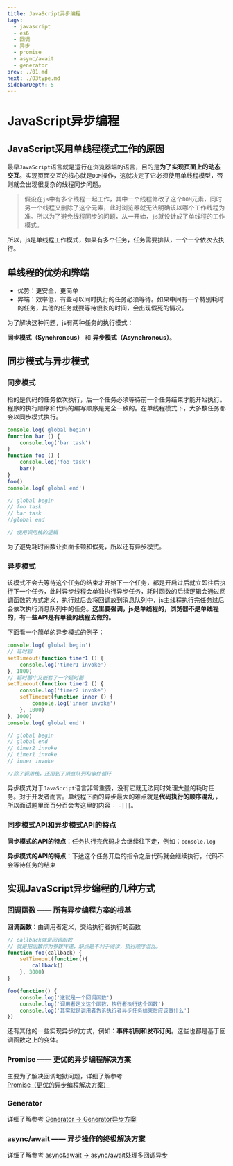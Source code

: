 ```yaml
---
title: JavaScript异步编程
tags: 
  - javascript
  - es6
  - 回调
  - 异步
  - promise
  - async/await
  - generator
prev: ./01.md
next: ./03type.md
sidebarDepth: 5
---
```

# JavaScript异步编程

## JavaScript采用单线程模式工作的原因
最早`JavaScript`语言就是运行在浏览器端的语言，目的是**为了实现页面上的动态交互**。实现页面交互的核心就是`DOM`操作，这就决定了它必须使用单线程模型，否则就会出现很复杂的线程同步问题。

> 假设在`js`中有多个线程一起工作，其中一个线程修改了这个`DOM`元素，同时另一个线程又删除了这个元素，此时浏览器就无法明确该以哪个工作线程为准。所以为了避免线程同步的问题，从一开始，`js`就设计成了单线程的工作模式。

所以，js是单线程工作模式，如果有多个任务，任务需要排队，一个一个依次去执行。
## 单线程的优势和弊端
- 优势：更安全，更简单
- 弊端：效率低，有些可以同时执行的任务必须等待。如果中间有一个特别耗时的任务，其他的任务就要等待很长的时间，会出现假死的情况。

为了解决这种问题，js有两种任务的执行模式：

**同步模式（Synchronous）** 和 **异步模式（Asynchronous）**。

## 同步模式与异步模式
### 同步模式
指的是代码的任务依次执行，后一个任务必须等待前一个任务结束才能开始执行。程序的执行顺序和代码的编写顺序是完全一致的。在单线程模式下，大多数任务都会以同步模式执行。

```js
console.log('global begin')
function bar () {
    console.log('bar task') 
}
function foo () {
    console.log('foo task')
    bar()
}
foo()
console.log('global end')

// global begin
// foo task
// bar task
//global end

// 使用调用栈的逻辑
```
为了避免耗时函数让页面卡顿和假死，所以还有异步模式。

### 异步模式
该模式不会去等待这个任务的结束才开始下一个任务，都是开启过后就立即往后执行下一个任务，此时异步线程会单独执行异步任务，耗时函数的后续逻辑会通过回调函数的方式定义，执行过后会将回调放到消息队列中，js主线程执行完任务过后会依次执行消息队列中的任务。**这里要强调，js是单线程的，浏览器不是单线程的，有一些API是有单独的线程去做的。**

下面看一个简单的异步模式的例子：

```js
console.log('global begin')
// 延时器
setTimeout(function timer1 () {
    console.log('timer1 invoke')
}, 1800)
// 延时器中又嵌套了一个延时器
setTimeout(function timer2 () {
    console.log('timer2 invoke')
    setTimeout(function inner () {
        console.log('inner invoke')
    }, 1000)
}, 1000)
console.log('global end')

// global begin
// global end
// timer2 invoke
// timer1 invoke
// inner invoke

//除了调用栈，还用到了消息队列和事件循环
```
异步模式对于`JavaScript`语言非常重要，没有它就无法同时处理大量的耗时任务。对于开发者而言。单线程下面的异步最大的难点就是**代码执行的顺序混乱** ，所以面试题里面百分百会考这里的内容 `- -|||`。

### 同步模式API和异步模式API的特点
**同步模式的API的特点**：任务执行完代码才会继续往下走，例如：`console.log`

**异步模式的API的特点**：下达这个任务开启的指令之后代码就会继续执行，代码不会等待任务的结束
## 实现JavaScript异步编程的几种方式
### 回调函数 —— 所有异步编程方案的根基
**回调函数**：由调用者定义，交给执行者执行的函数

```js
// callback就是回调函数
// 就是把函数作为参数传递，缺点是不利于阅读，执行顺序混乱。
function foo(callback) {
    setTimeout(function(){
        callback()
    }, 3000)
}

foo(function() {
    console.log('这就是一个回调函数')
    console.log('调用者定义这个函数，执行者执行这个函数')
    console.log('其实就是调用者告诉执行者异步任务结束后应该做什么')
})
```

还有其他的一些实现异步的方式，例如：**事件机制和发布订阅**。这些也都是基于回调函数之上的变体。
### Promise —— 更优的异步编程解决方案
主要为了解决回调地狱问题，详细了解参考 [Promise（更优的异步编程解决方案）](../../ES6-ES10/ES6/11ES6(promise).md)
### Generator
详细了解参考 [Generator -> Generator异步方案](../../ES6-ES10/ES6/14ES6(generator).md)
### async/await —— 异步操作的终极解决方案
详细了解参考 [async&await -> async/await处理多回调异步](../../ES6-ES10/ES8/01ES8async.md)

